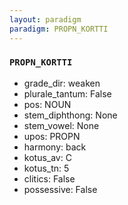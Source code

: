 ```yaml
---
layout: paradigm
paradigm: PROPN_KORTTI
---
```

### ` PROPN_KORTTI `


* grade_dir: weaken
* plurale_tantum: False
* pos: NOUN
* stem_diphthong: None
* stem_vowel: None
* upos: PROPN
* harmony: back
* kotus_av: C
* kotus_tn: 5
* clitics: False
* possessive: False
